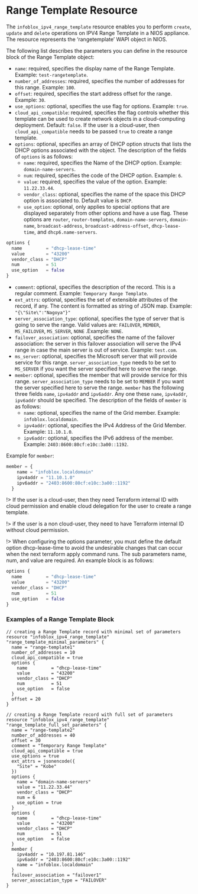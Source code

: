 # Range Template Resource

The `infoblox_ipv4_range_template` resource enables you to perform `create`, `update` and `delete` operations on IPV4 Range Template in a NIOS appliance.
The resource represents the ‘rangetemplate’ WAPI object in NIOS.

The following list describes the parameters you can define in the resource block of the Range Template object:

* `name`: required, specifies the display name of the Range Template. Example: `test-rangetemplate`.
* `number_of_addresses`: required, specifies the number of addresses for this range. Example: `100`.
* `offset`: required, specifies the start address offset for the range. Example: `30`.
* `use_options`: optional, specifies the use flag for options. Example: `true`.
* `cloud_api_compatible`: required, specifies the flag controls whether this template can be used to create network objects in a cloud-computing deployment. Default: `false`. If the user is a cloud-user, then `cloud_api_compatible` needs to be passed `true` to create a range template.
* `options`: optional, specifies an array of DHCP option structs that lists the DHCP options associated with the object. The description of the fields of `options` is as follows:
  * `name`: required, specifies the Name of the DHCP option. Example: `domain-name-servers`.
  * `num`: required, specifies the code of the DHCP option. Example: `6`.
  * `value`: required, specifies the value of the option. Example: `11.22.33.44`.
  * `vendor_class`: optional, specifies the name of the space this DHCP option is associated to. Default value is `DHCP`.
  * `use_option`: optional, only applies to special options that are displayed separately from other options and have a use flag. These options are `router`,
    `router-templates`, `domain-name-servers`, `domain-name`, `broadcast-address`, `broadcast-address-offset`, `dhcp-lease-time`, and `dhcp6.name-servers`.
```terraform
options {
  name         = "dhcp-lease-time"
  value        = "43200"
  vendor_class = "DHCP"
  num          = 51
  use_option   = false  
}
```
* `comment`: optional, specifies the description of the record. This is a regular comment. Example: `Temporary Range Template`.
* `ext_attrs`: optional, specifies the set of extensible attributes of the record, if any. The content is formatted as string of JSON map. Example: `"{\"Site\":"Nagoya"}"`
* `server_association_type`: optional, specifies the type of server that is going to serve the range. Valid values are: `FAILOVER`, `MEMBER`, `MS_FAILOVER`, `MS_SERVER`, `NONE` .Example: `NONE`.
* `failover_association`: optional, specifies the name of the failover association: the server in this failover association will serve the IPv4 range in case the main server is out of service. Example: `test.com`.
* `ms_server`: optional, specifies the Microsoft server that will provide service for this range. `server_association_type` needs to be set to `MS_SERVER` if you want the server specified here to serve the range.
* `member`: optional, specifies the member that will provide service for this range. `server_association_type` needs to be set to `MEMBER` if you want the server specified here to serve the range. `member` has the following three fields `name`, `ipv4addr` and `ipv6addr`. Any one these `name`, `ipv4addr`, `ipv6addr` should be specified. The description of the fields of `member` is as follows:
    * `name`: optional, specifies the name of the Grid member. Example: `infoblox.localdomain`.
    * `ipv4addr`: optional, specifies the IPv4 Address of the Grid Member. Example: `11.10.1.0`.
    * `ipv6addr`: optional, specifies the IPv6 address of the member. Example: `2403:8600:80cf:e10c:3a00::1192`.

Example for `member`:
```terraform
member = {
    name = "infoblox.localdomain"
    ipv4addr = "11.10.1.0"
    ipv6addr = "2403:8600:80cf:e10c:3a00::1192"
  }
```

!> If the user is a cloud-user, then they need Terraform internal ID with cloud permission and enable cloud delegation for the user to create a range template.

!> if the user is a non cloud-user, they need to have  Terraform internal ID without cloud permission.

!> When configuring the options parameter, you must define the default option dhcp-lease-time to avoid the undesirable changes that can occur when the next terraform apply command runs. The sub parameters name, num, and value are required. An example block is as follows:
```terraform
options {
  name         = "dhcp-lease-time"
  value        = "43200"
  vendor_class = "DHCP"
  num          = 51
  use_option   = false
}
```

### Examples of a Range Template Block

```hcl
// creating a Range Template record with minimal set of parameters
resource "infoblox_ipv4_range_template" "range_template_minimal_parameters" {
  name = "range-template1"
  number_of_addresses = 10
  cloud_api_compatible = true
  options {
    name         = "dhcp-lease-time"
    value        = "43200"
    vendor_class = "DHCP"
    num          = 51
    use_option   = false  
  }
  offset = 20
}

// creating a Range Template record with full set of parameters
resource "infoblox_ipv4_range_template" "range_template_full_set_parameters" {
  name = "range-template2"
  number_of_addresses = 40
  offset = 30
  comment = "Temporary Range Template"
  cloud_api_compatible = true
  use_options = true
  ext_attrs = jsonencode({
    "Site" = "Kobe"
  })
  options {
    name = "domain-name-servers"
    value = "11.22.33.44"
    vendor_class = "DHCP"
    num = 6
    use_option = true
  }
  options {
    name         = "dhcp-lease-time"
    value        = "43200"
    vendor_class = "DHCP"
    num          = 51
    use_option   = false
  }
  member {
    ipv4addr = "10.197.81.146"
    ipv6addr = "2403:8600:80cf:e10c:3a00::1192"
    name = "infoblox.localdomain"
  }
  failover_association = "failover1"
  server_association_type = "FAILOVER"
}
```
